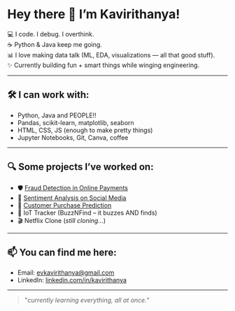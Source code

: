 # Hey there 👋 I’m Kavirithanya!

💻 I code. I debug. I overthink.  
☕ Python & Java keep me going.  
📊 I love making data talk (ML, EDA, visualizations — all that good stuff).  
✨ Currently building fun + smart things while winging engineering.

---

## 🛠️ I can work with:
- Python, Java and PEOPLE!!
- Pandas, scikit-learn, matplotlib, seaborn
- HTML, CSS, JS (enough to make pretty things)
- Jupyter Notebooks, Git, Canva, coffee

---

## 🔍 Some projects I’ve worked on:

- 🛡️ [Fraud Detection in Online Payments](https://github.com/Kav1r1thanya/Fraud-Detection-in-Online-Payments)  
- 💬 [Sentiment Analysis on Social Media](https://github.com/Kav1r1thanya/Sentiment-Analysis-on-Social-Media-Data-)  
- 🛒 [Customer Purchase Prediction](https://github.com/Kav1r1thanya/Customer-Purchase-Prediction)  
- 📡 IoT Tracker (BuzzNFind – it buzzes AND finds)  
- 🎬 Netflix Clone (*still cloning...*)

---

## 📫 You can find me here:
- Email: [evkavirithanya@gmail.com](mailto:evkavirithanya@gmail.com)
- LinkedIn: [linkedin.com/in/kavirithanya](https://www.linkedin.com/in/kavirithanya) 

---

> "_currently learning everything, all at once._"  

<!--
**Kav1r1thanya/Kav1r1thanya** is a ✨ _special_ ✨ repository because its `README.md` (this file) appears on your GitHub profile.

Here are some ideas to get you started:

- 🔭 I’m currently working on ...
- 🌱 I’m currently learning ...
- 👯 I’m looking to collaborate on ...
- 🤔 I’m looking for help with ...
- 💬 Ask me about ...
- 📫 How to reach me: ...
- 😄 Pronouns: ...
- ⚡ Fun fact: ...
-->

